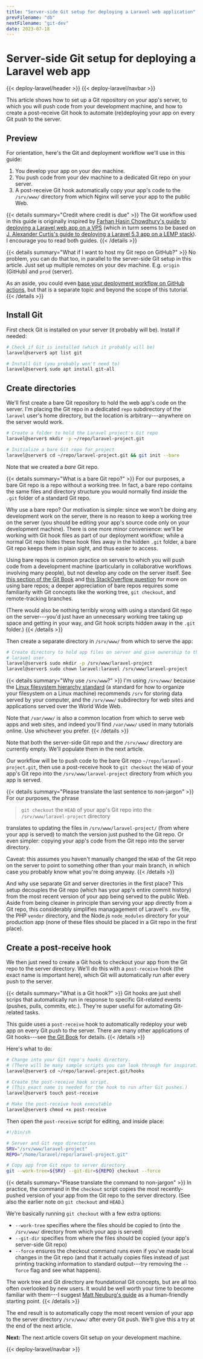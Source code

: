 ```yaml
---
title: "Server-side Git setup for deploying a Laravel web application"
prevFilename: "db"
nextFilename: "git-dev"
date: 2023-07-18
---
```


# Server-side Git setup for deploying a Laravel web app

{{< deploy-laravel/header >}}
{{< deploy-laravel/navbar >}}

This article shows how to set up a Git repository on your app's server, to which you will push code from your development machine, and how to create a post-receive Git hook to automate (re)deploying your app on every Git push to the server.

## Preview

For orientation, here's the Git and deployment workflow we'll use in this guide:

1. You develop your app on your dev machine.
1. You push code from your dev machine to a dedicated Git repo on your server.
1. A post-receive Git hook automatically copy your app's code to the `/srv/www/` directory from which Nginx will serve your app to the public Web.

{{< details summary="Credit where credit is due" >}}
The Git workflow used in this guide is originally inspired by [Farhan Hasin Chowdhury's guide to deploying a Laravel web app on a VPS](https://adevait.com/laravel/deploying-laravel-applications-virtual-private-servers) (which in turm seems to be based on [J. Alexander Curtis's guide to deploying a Laravel 5.3 app on a LEMP stack](https://devmarketer.io/learn/deploy-laravel-5-app-lemp-stack-ubuntu-nginx/)).
I encourage you to read both guides.
{{< /details >}}

{{< details summary="What if I want to host my Git repo on GitHub?" >}}
No problem, you can do that too, in parallel to the server-side Git setup in this article.
Just set up multiple remotes on your dev machine.
E.g. `origin` (GitHub) and `prod` (server).

As an aside, you could even [base your deployment workflow on GitHub actions](https://stefanzweifel.dev/posts/2021/05/24/deployer-on-github-actions), but that is a separate topic and beyond the scope of this tutorial.
{{< /details >}}

## Install Git

First check Git is installed on your server (it probably will be).
Install if needed:

```bash
# Check if Git is installed (which it probably will be)
laravel@server$ apt list git

# Install Git (you probably won't need to)
laravel@server$ sudo apt install git-all
```

## Create directories

We'll first create a bare Git repository to hold the web app's code on the server.
I'm placing the Git repo in a dedicated `repo` subdirectory of the `laravel` user's home directory, but the location is arbitrary---anywhere on the server would work.

```bash
# Create a folder to hold the Laravel project's Git repo
laravel@server$ mkdir -p ~/repo/laravel-project.git

# Initialize a bare Git repo for project
laravel@server$ cd ~/repo/laravel-project.git && git init --bare
```

Note that we created a *bare* Git repo.

{{< details summary="What is a bare Git repo?" >}}
For our purposes, a bare Git repo is a repo without a working tree.
In fact, a bare repo contains the same files and directory structure you would normally find *inside* the `.git` folder of a standard Git repo.

Why use a bare repo?
Our motivation is simple: since we won't be doing any development work on the server, there is no reason to keep a working tree on the server (you should be editing your app's source code only on your development machine).
There is one more minor convenience: we'll be working with Git hook files as part of our deployment workflow; while a normal Git repo hides these hook files away in the hidden `.git` folder, a bare Git repo keeps them in plain sight, and thus easier to access.

Using bare repos is common practice on servers to which you will push code from a development machine (particularly in collaborative workflows involving many people), but not develop any code on the server itself.
See [this section of the Git Book](https://git-scm.com/book/en/v2/Git-on-the-Server-Getting-Git-on-a-Server) and [this StackOverflow question](https://stackoverflow.com/questions/5540883/whats-the-practical-difference-between-a-bare-and-non-bare-repository) for more on using bare repos;
a deeper appreciation of bare repos requires some familiarity with Git concepts like the working tree, `git checkout`, and remote-tracking branches.

(There would also be nothing terribly wrong with using a standard Git repo on the server---you'd just have an unnecessary working tree taking up space and getting in your way, and Git hook scripts hidden away in the `.git` folder.)
{{< /details >}}

Then create a separate directory in `/srv/www/` from which to serve the app:

```bash
# Create directory to hold app files on server and give ownership to the
# laravel user.
laravel@server$ sudo mkdir -p /srv/www/laravel-project
laravel@server$ sudo chown laravel:laravel /srv/www/laravel-project
```

{{< details summary="Why use `/srv/www`?" >}}
I'm using `/srv/www/` because the [Linux filesystem hierarchy standard](https://refspecs.linuxfoundation.org/FHS_3.0/fhs-3.0.html#srvDataForServicesProvidedBySystem) (a standard for how to organize your filesystem on a Linux machine) recommends `/srv` for storing data served by your computer, and the `/srv/www/` subdirectory for web sites and applications served over the World Wide Web.

Note that `/var/www/` is also a common location from which to serve web apps and web sites, and indeed you'll find `/var/www/` used in many tutorials online.
Use whichever you prefer.
{{< /details >}}

Note that both the server-side Git repo and the `/srv/www/` directory are currently empty.
We'll populate them in the next article.

Our workflow will be to push code to the bare Git repo `~/repo/laravel-project.git`, then use a post-receive hook to `git checkout` the `HEAD` of your app's Git repo into the `/srv/www/laravel-project` directory from which you app is served.

{{< details summary="Please translate the last sentence to non-jargon" >}}
For our purposes, the phrase

> `git checkout` the `HEAD` of your app's Git repo into the `/srv/www/laravel-project` directory 

translates to updating the files in `/srv/www/laravel-project/` (from where your app is served) to match the version just pushed to the Git repo.
Or even simpler: copying your app's code from the Git repo into the server directory.

Caveat: this assumes you haven't manually changed the `HEAD` of the Git repo on the server to point to something other than your main branch, in which case you probably know what you're doing anyway.
{{< /details >}}

And why use separate Git and server directories in the first place?
This setup decouples the Git repo (which has your app's entire commit history) from the most recent version of your app being served to the public Web.
Aside from being cleaner in principle than serving your app directly from a Git repo, this considerably simplifies managagement of Laravel's `.env` file, the PHP `vendor` directory, and the Node.js `node_modules` directory for your production app (none of these files should be placed in a Git repo in the first place).

## Create a post-receive hook

We then just need to create a Git hook to checkout your app from the Git repo to the server directory.
We'll do this with a `post-receive` hook (the exact name is important here), which Git will automatically run after every push to the server.

{{< details summary="What is a Git hook?" >}}
Git hooks are just shell scrips that automatically run in response to specific Git-related events (pushes, pulls, commits, etc.).
They're super useful for automating Git-related tasks.

This guide uses a `post-receive` hook to automatically redeploy your web app on every Git push to the server.
There are many other applications of Git hooks---see [the Git Book](https://git-scm.com/book/en/v2/Customizing-Git-Git-Hooks) for details.
{{< /details >}}

Here's what to do:

```bash
# Change into your Git repo's hooks directory.
# (There will be many sample scripts you can look through for inspiration.)
laravel@server$ cd ~/repo/laravel-project.git/hooks

# Create the post-receive hook script.
# (This exact name is needed for the hook to run after Git pushes.)
laravel@server$ touch post-receive

# Make the post-receive hook executable
laravel@server$ chmod +x post-receive
```


Then open the `post-receive` script for editing, and inside place:

```bash
#!/bin/sh

# Server and Git repo directories
SRV="/srv/www/laravel-project"
REPO="/home/laravel/repo/laravel-project.git"

# Copy app from Git repo to server directory
git --work-tree=${SRV} --git-dir=${REPO} checkout --force
```

{{< details summary="Please translate the command to non-jargon" >}}
In practice, the command in the `checkout` script copies the most recently-pushed version of your app from the Git repo to the server directory.
(See also the earlier note on `git checkout` and `HEAD`.)

We're basically running `git checkout` with a few extra options:

- `--work-tree` specifies where the files should be copied to (into the `/srv/www/` directory from which your app is served)
- `--git-dir` specifies from where the files should be copied (your app's server-side Git repo)
- `--force` ensures the checkout command runs even if you've made local changes in the Git repo (and that it actually copies files instead of just printing tracking information to standard output---try removing the `--force` flag and see what happens).

The work tree and Git directory are foundational Git concepts, but are all too often overlooked by new users. It would be well worth your time to become familiar with them---I suggest [Matt Neuburg's guide](https://www.biteinteractive.com/picturing-git-conceptions-and-misconceptions/) as a human-friendly starting point.
{{< /details >}}

The end result is to automatically copy the most recent version of your app to the server directory `/srv/www/` after every Git push.
We'll give this a try at the end of the next article.

**Next:** The next article covers Git setup on your development machine.

{{< deploy-laravel/navbar >}}
